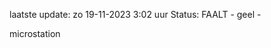 laatste update: 
zo 19-11-2023  3:02   uur 
Status: FAALT - geel - 
<div class="service Y">microstation</div>